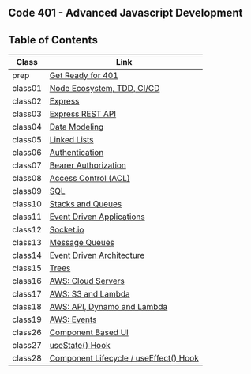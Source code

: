 ## Code 401 - Advanced Javascript Development

## Table of Contents
 
| Class  | Link                                                            |
|-----------| ----------------------------------------------------------------|
|prep |[Get Ready for 401](https://en-zuh.github.io/Reading-notes/401/prep-read)|
|class01 |[Node Ecosystem, TDD, CI/CD](https://en-zuh.github.io/Reading-notes/401/Class01)|
|class02 |[Express](https://en-zuh.github.io/Reading-notes/401/Class02)|
|class03 |[Express REST API](https://en-zuh.github.io/Reading-notes/401/Class03)|
|class04 |[Data Modeling](https://en-zuh.github.io/Reading-notes/401/Class04)| 
|class05 |[Linked Lists](https://en-zuh.github.io/Reading-notes/401/Class05)| 
|class06 |[Authentication](https://en-zuh.github.io/Reading-notes/401/Class06)| 
|class07 |[Bearer Authorization](https://en-zuh.github.io/Reading-notes/401/Class07)| 
|class08 |[Access Control (ACL)](https://en-zuh.github.io/Reading-notes/401/Class08)|
|class09 |[SQL](https://en-zuh.github.io/Reading-notes/401/Class09)|
|class10 |[Stacks and Queues](https://en-zuh.github.io/Reading-notes/401/Class10)|
|class11 |[Event Driven Applications](https://en-zuh.github.io/Reading-notes/401/Class11)|
|class12 |[Socket.io](https://en-zuh.github.io/Reading-notes/401/Class12)|
|class13 |[Message Queues](https://en-zuh.github.io/Reading-notes/401/Class13)|
|class14 |[Event Driven Architecture](https://en-zuh.github.io/Reading-notes/401/Class14)|
|class15 |[Trees](https://en-zuh.github.io/Reading-notes/401/Class15)|
|class16 |[AWS: Cloud Servers](https://en-zuh.github.io/Reading-notes/401/Class16)|
|class17 |[AWS: S3 and Lambda](https://en-zuh.github.io/Reading-notes/401/Class17)|
|class18 |[AWS: API, Dynamo and Lambda](https://en-zuh.github.io/Reading-notes/401/Class18)|
|class19 |[AWS: Events](https://en-zuh.github.io/Reading-notes/401/Class19)|
|class26 |[Component Based UI](https://en-zuh.github.io/Reading-notes/401/Class26)|
|class27 |[useState() Hook](https://en-zuh.github.io/Reading-notes/401/Class27)|
|class28 |[Component Lifecycle / useEffect() Hook](https://en-zuh.github.io/Reading-notes/401/Class28)|




